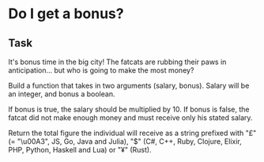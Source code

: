 # Do I get a bonus?

## Task
It's bonus time in the big city! The fatcats are rubbing their paws in anticipation... 
but who is going to make the most money?

Build a function that takes in two arguments (salary, bonus). 
Salary will be an integer, and bonus a boolean.

If bonus is true, the salary should be multiplied by 10. 
If bonus is false, the fatcat did not make enough money and must receive only his stated salary.

Return the total figure the individual will receive as a string prefixed with 
"£" (= "\u00A3", JS, Go, Java and Julia), 
"$" (C#, C++, Ruby, Clojure, Elixir, PHP, Python, Haskell and Lua) or 
"¥" (Rust).


